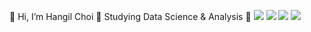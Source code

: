 👋 Hi, I’m Hangil Choi
🌱 Studying Data Science & Analysis 
🏫 
<img src="https://img.shields.io/badge/python-3776AB?style=for-the-badge&logo=python&logoColor=white"> 
<img src="https://img.shields.io/badge/oracle-F80000?style=for-the-badge&logo=oracle&logoColor=white"> 
<img src="https://img.shields.io/badge/mysql-4479A1?style=for-the-badge&logo=mysql&logoColor=white"> 
<img src="https://img.shields.io/badge/mongoDB-47A248?style=for-the-badge&logo=MongoDB&logoColor=white">

<!---
gogiri/gogiri is a ✨ special ✨ repository because its `README.md` (this file) appears on your GitHub profile.
You can click the Preview link to take a look at your changes.
--->
